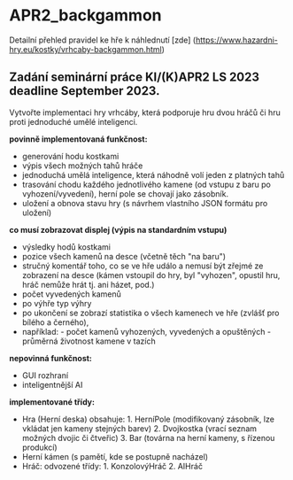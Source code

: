 # APR2_backgammon

Detailní přehled pravidel ke hře k náhlednutí [zde] (https://www.hazardni-hry.eu/kostky/vrhcaby-backgammon.html)

Zadání seminární práce KI/(K)APR2 LS 2023
deadline September 2023.
------------------------------------------------------------
Vytvořte implementaci hry vrhcáby, která podporuje hru dvou hráčů či hru proti jednoduché umělé inteligenci.

**povinně implementovaná funkčnost:**
- generování hodu kostkami
- výpis všech možných tahů hráče
- jednoduchá umělá inteligence, která náhodně volí jeden z platných tahů
- trasování chodu každého jednotlivého kamene (od vstupu z baru po vyhození/vyvedení), herní pole se chovají jako zásobník.
- uložení a obnova stavu hry (s návrhem vlastního JSON formátu pro uložení)

**co musí zobrazovat displej (výpis na standardním vstupu)**
- výsledky hodů kostkami
- pozice všech kamenů na desce (včetně těch "na baru")
- stručný komentář toho, co se ve hře událo a nemusí být zřejmé ze zobrazení na desce (kámen vstoupil do hry, byl "vyhozen", opustil hru, hráč nemůže hrát tj. ani házet, pod.)
- počet vyvedených kamenů
- po výhře typ výhry
- po ukončení se zobrazí statistika o všech kamenech ve hře (zvlášť pro bílého a černého),
- například:   - počet kamenů vyhozených, vyvedených a opuštěných
               - průměrná životnost kamene v tazích

**nepovinná funkčnost:**
- GUI rozhraní
- inteligentnější AI

**implementované třídy:**
- Hra (Herní deska)
obsahuje: 1. HerníPole (modifikovaný zásobník, lze vkládat jen kameny stejných barev)
          2. Dvojkostka (vrací seznam možných dvojic či čtveřic)
          3. Bar (továrna na herní kameny, s řízenou produkcí)
- Herní kámen (s pamětí, kde se postupně nacházel)
- Hráč: odvozené třídy: 1. KonzolovýHráč
                        2. AIHráč

